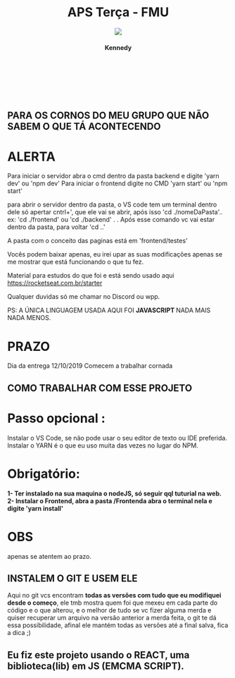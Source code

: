 <h1 align="center"> APS Terça - FMU </h1>

<p align="center">
  
  <img src="https://user-images.githubusercontent.com/56175244/66710915-2d094d00-ed58-11e9-8f83-ee4532db9032.png">
</p>

<H4 align="center"> Kennedy </H4>

<br><br><br><br><br>



## PARA OS CORNOS DO MEU GRUPO QUE NÃO SABEM O QUE TÁ ACONTECENDO 

# ALERTA 

Para iniciar o servidor abra o cmd dentro da pasta backend e digite 'yarn dev' ou 'npm dev' 
Para iniciar o frontend digite no CMD 'yarn start' ou 'npm start' 

para abrir o servidor dentro da pasta, o VS code tem um terminal dentro dele só apertar cntrl+', que ele vai se abrir, após isso 'cd ./nomeDaPasta'.. ex: 'cd ./frontend' ou 'cd ./backend' . . Após esse comando vc vai estar dentro da pasta, para voltar 'cd ..' 

A pasta com o conceito das paginas está em 'frontend/testes' 

Vocês podem baixar apenas, eu irei upar as suas modificações apenas se me mostrar que está funcionando o que tu fez. 

Material para estudos do que foi e está sendo usado aqui https://rocketseat.com.br/starter 

Qualquer duvidas só me chamar no Discord ou wpp. 

PS: A ÚNICA LINGUAGEM USADA AQUI FOI <strong> JAVASCRIPT </strong> NADA MAIS NADA MENOS. 

# PRAZO 

Dia da entrega 12/10/2019 
Comecem a trabalhar cornada

## COMO TRABALHAR COM ESSE PROJETO 

# Passo opcional :

Instalar o VS Code, se não pode usar o seu editor de texto ou IDE preferida. 
Instalar o YARN é o que eu uso muita das vezes no lugar do NPM. 


# Obrigatório: 

<b> 1- Ter instalado na sua maquina o nodeJS, só seguir qql tuturial na web. </b>
<b> 2- Instalar o Frontend, abra a pasta /Frontenda abra o terminal nela e digite 'yarn install' </b> 

# OBS

apenas se atentem ao prazo. 


## INSTALEM O GIT E USEM ELE 

Aqui no git vcs encontram <b>todas as versões com tudo que eu modifiquei desde o começo</b>, ele tmb mostra quem foi que mexeu em cada parte do código e o que alterou, e o melhor de tudo se vc fizer alguma merda e quiser recuperar um arquivo na versão anterior a merda feita, o git te dá essa possibilidade, afinal ele mantém todas as versões até a final salva, fica a dica ;) 

## Eu fiz este projeto usando o REACT, uma biblioteca(lib) em JS (EMCMA SCRIPT). 
